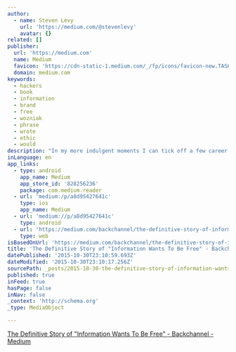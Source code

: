 ```yaml
---
author:
  - name: Steven Levy
    url: 'https://medium.com/@stevenlevy'
    avatar: {}
related: []
publisher:
  url: 'https://medium.com'
  name: Medium
  favicon: 'https://cdn-static-1.medium.com/_/fp/icons/favicon-new.TAS6uQ-Y7kcKgi0xjcYHXw.ico'
  domain: medium.com
keywords:
  - hackers
  - book
  - information
  - brand
  - free
  - wozniak
  - phrase
  - wrote
  - ethic
  - would
description: "In my more indulgent moments I can tick off a few career highlights. I found Einstein's brain. Bill Gates once threw a pencil at me. I interviewed Bob Marley. I wrote books on artificial life, the Macintosh, Google, and the crypto wars of the 1990s. Oh, and I started Backchannel."
inLanguage: en
app_links:
  - type: android
    app_name: Medium
    app_store_id: '828256236'
    package: com.medium.reader
  - url: 'medium:/p/a8d95427641c'
    type: ios
    app_name: Medium
  - url: 'medium://p/a8d95427641c'
    type: android
  - url: 'https://medium.com/backchannel/the-definitive-story-of-information-wants-to-be-free-a8d95427641c'
    type: web
isBasedOnUrl: 'https://medium.com/backchannel/the-definitive-story-of-information-wants-to-be-free-a8d95427641c#.ypco7gq0p'
title: 'The Definitive Story of "Information Wants To Be Free" - Backchannel'
datePublished: '2015-10-30T23:10:59.693Z'
dateModified: '2015-10-30T23:10:17.256Z'
sourcePath: _posts/2015-10-30-the-definitive-story-of-information-wants-to-be-free-bac.md
published: true
inFeed: true
hasPage: false
inNav: false
_context: 'http://schema.org'
_type: MediaObject

---
```

[The Definitive Story of "Information Wants To Be Free" - Backchannel - Medium][0]

[0]: https://medium.com/backchannel/the-definitive-story-of-information-wants-to-be-free-a8d95427641c
